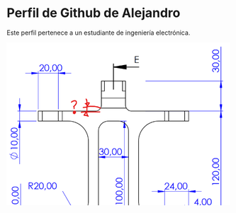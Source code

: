 # Perfil de Github de Alejandro
Este perfil pertenece a un estudiante de ingeniería electrónica.

<picture>
  <source media="(prefers-color-scheme: dark)" srcset="1660132089594610.jpg">
  <source media="(prefers-color-scheme: light)" srcset="1554000167250-1.jpg">
  <img alt="estoy haciendo los tutoriales de github" src="Screenshot 2022-10-07 183125.png">
</picture>


<!--
Espero aprender rápido esto para poder trabajar más rápido en los laboratorios o si decido crear algo útil.
-->
